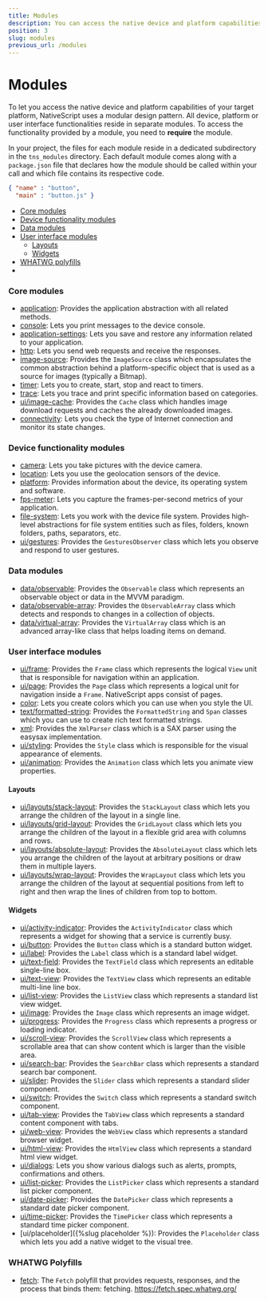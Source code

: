 ```yaml
---
title: Modules
description: You can access the native device and platform capabilities of your target platform with the help of the NativeScript modules.
position: 3
slug: modules
previous_url: /modules
---
```


# Modules

To let you access the native device and platform capabilities of your target platform, NativeScript uses a modular design pattern. All device, platform or user interface functionalities reside in separate modules. To access the functionality provided by a module, you need to **require** the module.

In your project, the files for each module reside in a dedicated subdirectory in the `tns_modules` directory. Each default module comes along with a `package.json` file that declares how the module should be called within your call and which file contains its respective code.

```JSON
{ "name" : "button",
  "main" : "button.js" }
``` 

* [Core modules](#core-modules)
* [Device functionality modules](#device-functionality-modules)
* [Data modules](#data-modules)
* [User interface modules](#user-interface-modules)
	* [Layouts](#layouts)
	* [Widgets](#widgets)
* [WHATWG polyfills](#whatwg-polyfills)
* 
### Core modules

+ [application]({{site.baseurl}}/cookbook/application): Provides the application abstraction with all related methods.
+ [console]({{site.baseurl}}/cookbook/console): Lets you print messages to the device console.
+ [application-settings]({{site.baseurl}}/cookbook/application-settings): Lets you save and restore any information related to your application.
+ [http]({{site.baseurl}}/cookbook/http): Lets you send web requests and receive the responses.
+ [image-source]({{site.baseurl}}/cookbook/image-source): Provides the `ImageSource` class which encapsulates the common abstraction behind a platform-specific object that is used as a source for images (typically a Bitmap).
+ [timer]({{site.baseurl}}/cookbook/timer): Lets you to create, start, stop and react to timers.
+ [trace]({{site.baseurl}}/cookbook/trace): Lets you trace and print specific information based on categories.
+ [ui/image-cache]({{site.baseurl}}/cookbook/ui/image-cache): Provides the `Cache` class which handles image download requests and caches the already downloaded images.
+ [connectivity]({{site.baseurl}}/cookbook/connectivity): Lets you check the type of Internet connection and monitor its state changes.

### Device functionality modules

+ [camera]({{site.baseurl}}/cookbook/camera): Lets you take pictures with the device camera.
+ [location]({{site.baseurl}}/cookbook/location): Lets you use the geolocation sensors of the device.
+ [platform]({{site.baseurl}}/cookbook/platform): Provides information about the device, its operating system and software.
+ [fps-meter]({{site.baseurl}}/cookbook/fps-meter): Lets you capture the frames-per-second metrics of your application.
+ [file-system]({{site.baseurl}}/cookbook/file-system): Lets you work with the device file system. Provides high-level abstractions for file system entities such as files, folders, known folders, paths, separators, etc.
+ [ui/gestures]({{site.baseurl}}/cookbook/ui/gestures): Provides the `GesturesObserver` class which lets you observe and respond to user gestures.

### Data modules

+ [data/observable]({{site.baseurl}}/cookbook/data/observable): Provides the `Observable` class which represents an observable object or data in the MVVM paradigm.
+ [data/observable-array]({{site.baseurl}}/cookbook/data/observable-array): Provides the `ObservableArray` class which detects and responds to changes in a collection of objects.
+ [data/virtual-array]({{site.baseurl}}/cookbook/data/virtual-array): Provides the `VirtualArray` class which is an advanced array-like class that helps loading items on demand.

### User interface modules

+ [ui/frame]({{site.baseurl}}/cookbook/ui/frame): Provides the `Frame` class which represents the logical `View` unit that is responsible for navigation within an application.
+ [ui/page]({{site.baseurl}}/cookbook/ui/page): Provides the `Page` class which represents a logical unit for navigation inside a `Frame`. NativeScript apps consist of pages.
+ [color]({{site.baseurl}}/cookbook/color): Lets you create colors which you can use when you style the UI.
+ [text/formatted-string]({{site.baseurl}}/cookbook/formatted-string): Provides the `FormattedString` and `Span` classes which you can use to create rich text formatted strings.
+ [xml]({{site.baseurl}}/cookbook/xml): Provides the `XmlParser` class which is a SAX parser using the easysax implementation.
+ [ui/styling]({{site.baseurl}}/cookbook/ui/styling): Provides the `Style` class which is responsible for the visual appearance of elements.
+ [ui/animation]({{site.baseurl}}/cookbook/ui/animation): Provides the `Animation` class which lets you animate view properties.


#### Layouts

+ [ui/layouts/stack-layout]({{site.baseurl}}/cookbook/ui/layouts/stack-layout): Provides the `StackLayout` class which lets you arrange the children of the layout in a single line.
+ [ui/layouts/grid-layout]({{site.baseurl}}/cookbook/ui/layouts/grid-layout): Provides the `GridLayout` class which lets you arrange the children of the layout in a flexible grid area with columns and rows.
+ [ui/layouts/absolute-layout]({{site.baseurl}}/cookbook/ui/layouts/absolute-layout): Provides the `AbsoluteLayout` class which lets you arrange the children of the layout at arbitrary positions or draw them in multiple layers.
+ [ui/layouts/wrap-layout]({{site.baseurl}}/cookbook/ui/layouts/wrap-layout): Provides the `WrapLayout` class which lets you arrange the children of the layout at sequential positions from left to right and then wrap the lines of children from top to bottom.

#### Widgets

+ [ui/activity-indicator]({{site.baseurl}}/cookbook/ui/activity-indicator): Provides the `ActivityIndicator` class which represents a widget for showing that a service is currently busy.
+ [ui/button]({{site.baseurl}}/cookbook/ui/button): Provides the `Button` class which is a standard button widget.
+ [ui/label]({{site.baseurl}}/cookbook/ui/label): Provides the `Label` class which is a standard label widget.
+ [ui/text-field]({{site.baseurl}}/cookbook/ui/text-field): Provides the `TextField` class which represents an editable single-line box.
+ [ui/text-view]({{site.baseurl}}/cookbook/ui/text-view): Provides the `TextView` class which represents an editable multi-line line box.
+ [ui/list-view]({{site.baseurl}}/cookbook/ui/list-view): Provides the `ListView` class which represents a standard list view widget.
+ [ui/image]({{site.baseurl}}/cookbook/ui/image): Provides the `Image` class which represents an image widget.
+ [ui/progress]({{site.baseurl}}/cookbook/ui/progress): Provides the `Progress` class which represents a progress or loading indicator.
+ [ui/scroll-view]({{site.baseurl}}/cookbook/ui/scroll-view): Provides the `ScrollView` class which represents a scrollable area that can show content which is larger than the visible area.
+ [ui/search-bar]({{site.baseurl}}/cookbook/ui/search-bar): Provides the `SearchBar` class which represents a standard search bar component.
+ [ui/slider]({{site.baseurl}}/cookbook/ui/slider): Provides the `Slider` class which represents a standard slider component.
+ [ui/switch]({{site.baseurl}}/cookbook/ui/switch): Provides the `Switch` class which represents a standard switch component.
+ [ui/tab-view]({{site.baseurl}}/cookbook/ui/tab-view): Provides the `TabView` class which represents a standard content component with tabs.
+ [ui/web-view]({{site.baseurl}}/cookbook/ui/web-view): Provides the `WebView` class which represents a standard browser widget.
+ [ui/html-view]({{site.baseurl}}/cookbook/ui/html-view): Provides the `HtmlView` class which represents a standard html view widget.
+ [ui/dialogs]({{site.baseurl}}/cookbook/ui/dialogs): Lets you show various dialogs such as alerts, prompts, confirmations and others.
+ [ui/list-picker]({{site.baseurl}}/cookbook/ui/list-picker): Provides the `ListPicker` class which represents a standard list picker component.
+ [ui/date-picker]({{site.baseurl}}/cookbook/ui/date-picker): Provides the `DatePicker` class which represents a standard date picker component.
+ [ui/time-picker]({{site.baseurl}}/cookbook/ui/time-picker): Provides the `TimePicker` class which represents a standard time picker component.
+ [ui/placeholder]({%slug placeholder %}): Provides the `Placeholder` class which lets you add a native widget to the visual tree.

### WHATWG Polyfills

+ [fetch]({{site.baseurl}}/cookbook/fetch): The `Fetch` polyfill that provides requests, responses, and the process that binds them: fetching. https://fetch.spec.whatwg.org/
